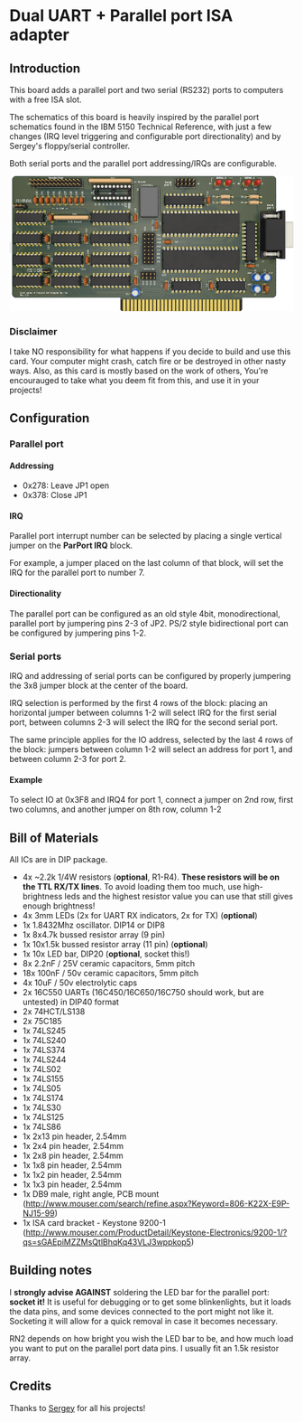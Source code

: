 # Dual UART + Parallel port ISA adapter

## Introduction

This board adds a parallel port and two serial (RS232) ports to computers with a free ISA slot.

The schematics of this board is heavily inspired by the parallel port schematics found in the IBM 5150 Technical Reference, with just a few
changes (IRQ level triggering and configurable port directionality) and by Sergey's floppy/serial controller.

Both serial ports and the parallel port addressing/IRQs are configurable.

![Rev. 1.3 PCB](pics/ISA_DualUART.png)

### Disclaimer

I take NO responsibility for what happens if you decide to build and use this card. Your computer might crash, catch fire or be destroyed in other nasty ways.
Also, as this card is mostly based on the work of others, You're encourauged to take what you deem fit from this, and use it in your projects!

## Configuration

### Parallel port

#### Addressing

- 0x278: Leave JP1 open
- 0x378: Close JP1

#### IRQ

Parallel port interrupt number can be selected by placing a single vertical jumper on the **ParPort IRQ** block.

For example, a jumper placed on the last column of that block, will set the IRQ for the parallel port to number 7.

#### Directionality

The parallel port can be configured as an old style 4bit, monodirectional, parallel port by jumpering pins 2-3 of JP2.
PS/2 style bidirectional port can be configured by jumpering pins 1-2.

### Serial ports

IRQ and addressing of serial ports can be configured by properly jumpering the 3x8 jumper block at the center of the board.

IRQ selection is performed by the first 4 rows of the block: placing an horizontal jumper between columns 1-2 will select IRQ for the first serial port, between columns 2-3 will select
the IRQ for the second serial port.

The same principle applies for the IO address, selected by the last 4 rows of the block: jumpers between column 1-2 will select an address for port 1, and between column 2-3 for port 2.

#### Example

To select IO at 0x3F8 and IRQ4 for port 1, connect a jumper on 2nd row, first two columns, and another jumper on 8th row, column 1-2

## Bill of Materials

All ICs are in DIP package.

- 4x ~2.2k 1/4W resistors (**optional**, R1-R4). **These resistors will be on the TTL RX/TX lines**. To avoid loading them too much, use high-brightness leds and the highest resistor value you can use that still gives enough brightness!
- 4x 3mm LEDs (2x for UART RX indicators, 2x for TX) (**optional**)
- 1x 1.8432Mhz oscillator. DIP14 or DIP8
- 1x 8x4.7k bussed resistor array (9 pin)
- 1x 10x1.5k bussed resistor array (11 pin) (**optional**)
- 1x 10x LED bar, DIP20 (**optional**, socket this!)
- 8x 2.2nF / 25V ceramic capacitors, 5mm pitch
- 18x 100nF / 50v ceramic capacitors, 5mm pitch
- 4x 10uF / 50v electrolytic caps
- 2x 16C550 UARTs (16C450/16C650/16C750 should work, but are untested) in DIP40 format
- 2x 74HCT/LS138
- 2x 75C185
- 1x 74LS245
- 1x 74LS240
- 1x 74LS374
- 1x 74LS244
- 1x 74LS02
- 1x 74LS155
- 1x 74LS05
- 1x 74LS174
- 1x 74LS30
- 1x 74LS125
- 1x 74LS86
- 1x 2x13 pin header, 2.54mm
- 1x 2x4 pin header, 2.54mm
- 1x 2x8 pin header, 2.54mm
- 1x 1x8 pin header, 2.54mm
- 1x 1x2 pin header, 2.54mm
- 1x 1x3 pin header, 2.54mm
- 1x DB9 male, right angle, PCB mount (http://www.mouser.com/search/refine.aspx?Keyword=806-K22X-E9P-NJ15-99)
- 1x ISA card bracket - Keystone 9200-1 (http://www.mouser.com/ProductDetail/Keystone-Electronics/9200-1/?qs=sGAEpiMZZMsQtlBhqKq43VLJ3wppkop5) 

## Building notes

I **strongly advise AGAINST** soldering the LED bar for the parallel port: **socket it!** It is useful for debugging or to get some blinkenlights, but it loads the data pins, and some devices connected to the port might not like it. Socketing it will allow for a quick removal in case it becomes necessary.

RN2 depends on how bright you wish the LED bar to be, and how much load you want to put on the parallel port data pins. I usually fit an 1.5k resistor array.

## Credits

Thanks to [Sergey](http://www.malinov.com/Home/sergeys-projects) for all his projects!

